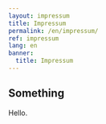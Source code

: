 ```yaml
---
layout: impressum
title: Impressum
permalink: /en/impressum/
ref: impressum
lang: en
banner:
  title: Impressum
---
```


## Something

Hello.
